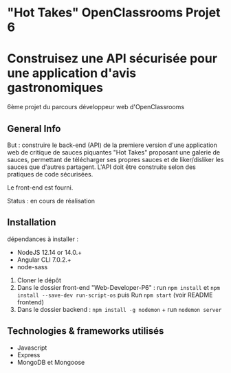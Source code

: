 # "Hot Takes" OpenClassrooms Projet 6
# Construisez une API sécurisée pour une application d'avis gastronomiques
6ème projet du parcours développeur web d'OpenClassrooms

## General Info
But : construire le back-end (API) de la premiere version d'une application web de critique de sauces piquantes "Hot Takes" proposant une galerie de sauces, permettant de télécharger ses propres sauces et de liker/disliker les sauces que d'autres partagent.
L'API doit être construite selon des pratiques de code sécurisées.

Le front-end est fourni.

Status : en cours de réalisation

## Installation
dépendances à installer : 
- NodeJS 12.14 or 14.0.+
- Angular CLI 7.0.2.+
- node-sass

1. Cloner le dépôt
2. Dans le dossier front-end "Web-Developer-P6" : run `npm install` et `npm install --save-dev run-script-os` puis Run `npm start` (voir README frontend)
3. Dans le dossier backend : `npm install -g nodemon` + run `nodemon server`


## Technologies & frameworks utilisés
- Javascript
- Express
- MongoDB et Mongoose



